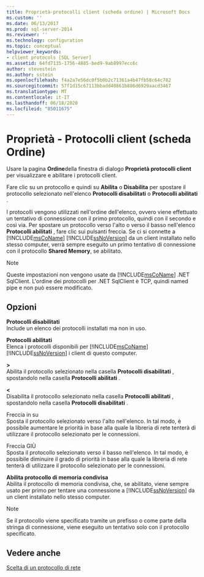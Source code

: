 ```yaml
---
title: Proprietà-protocolli client (scheda ordine) | Microsoft Docs
ms.custom: ''
ms.date: 06/13/2017
ms.prod: sql-server-2014
ms.reviewer: ''
ms.technology: configuration
ms.topic: conceptual
helpviewer_keywords:
- client protocols [SQL Server]
ms.assetid: 64fd7135-1756-4885-bed9-9ab8997ecc6c
author: stevestein
ms.author: sstein
ms.openlocfilehash: f4a2a7e56dc0f5b0b2c71361a4b47fb58c64c782
ms.sourcegitcommit: 57f1d15c67113bbadd40861b886d6929aacd3467
ms.translationtype: MT
ms.contentlocale: it-IT
ms.lasthandoff: 06/18/2020
ms.locfileid: "85011675"
---
```

# <a name="client-protocols-properties-order-tab"></a>Proprietà - Protocolli client (scheda Ordine)
  Usare la pagina **Ordine**della finestra di dialogo **Proprietà protocolli client** per visualizzare e abilitare i protocolli client.  
  
 Fare clic su un protocollo e quindi su **Abilita** o **Disabilita** per spostare il protocollo selezionato nell'elenco **Protocolli disabilitati** o **Protocolli abilitati** .  
  
 I protocolli vengono utilizzati nell'ordine dell'elenco, ovvero viene effettuato un tentativo di connessione con il primo protocollo, quindi con il secondo e così via. Per spostare un protocollo verso l'alto o verso il basso nell'elenco **Protocolli abilitati** , fare clic sui pulsanti freccia. Se ci si connette a [!INCLUDE[msCoName](../../includes/msconame-md.md)] [!INCLUDE[ssNoVersion](../../includes/ssnoversion-md.md)] da un client installato nello stesso computer, verrà sempre eseguito un primo tentativo di connessione con il protocollo **Shared Memory**, se abilitato.  
  
> [!NOTE]  
>  Queste impostazioni non vengono usate da [!INCLUDE[msCoName](../../includes/msconame-md.md)] .NET SqlClient. L'ordine dei protocolli per .NET SqlClient è TCP, quindi named pipe e non può essere modificato.  
  
## <a name="options"></a>Opzioni  
 **Protocolli disabilitati**  
 Include un elenco dei protocolli installati ma non in uso.  
  
 **Protocolli abilitati**  
 Elenca i protocolli disponibili per [!INCLUDE[msCoName](../../includes/msconame-md.md)] [!INCLUDE[ssNoVersion](../../includes/ssnoversion-md.md)] i client di questo computer.  
  
 **>**  
 Abilita il protocollo selezionato nella casella **Protocolli disabilitati** , spostandolo nella casella **Protocolli abilitati** .  
  
 **\<**  
 Disabilita il protocollo selezionato nella casella **Protocolli abilitati** , spostandolo nella casella **Protocolli disabilitati** .  
  
 Freccia in su  
 Sposta il protocollo selezionato verso l'alto nell'elenco. In tal modo, è possibile aumentare le priorità in base alla quale la libreria di rete tenterà di utilizzare il protocollo selezionato per le connessioni.  
  
 Freccia GIÙ  
 Sposta il protocollo selezionato verso il basso nell'elenco. In tal modo, è possibile diminuire il grado di priorità in base alla quale la libreria di rete tenterà di utilizzare il protocollo selezionato per le connessioni.  
  
 **Abilita protocollo di memoria condivisa**  
 Abilita il protocollo di memoria condivisa, che, se abilitato, viene sempre usato per primo per tentare una connessione a [!INCLUDE[ssNoVersion](../../includes/ssnoversion-md.md)] da un client installato nello stesso computer.  
  
> [!NOTE]  
>  Se il protocollo viene specificato tramite un prefisso o come parte della stringa di connessione, viene eseguito un tentativo solo con il protocollo specificato.  
  
## <a name="see-also"></a>Vedere anche  
 [Scelta di un protocollo di rete](../../../2014/tools/configuration-manager/choosing-a-network-protocol.md)  
  
  
